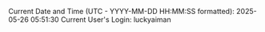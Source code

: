 Current Date and Time (UTC - YYYY-MM-DD HH:MM:SS formatted): 2025-05-26 05:51:30
Current User's Login: luckyaiman
